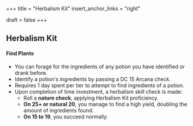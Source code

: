 +++
title = "Herbalism Kit"
insert_anchor_links = "right"

draft = false
+++

## Herbalism Kit
#### Find Plants
* You can forage for the ingredients of any potion you have identified or drank before.
* Identify a potion's ingredients by passing a DC 15 Arcana check.
* Requires 1 day spent per tier to attempt to find ingredients of a potion.
* Upon completion of time investment, a herbalism skill check is made:
    - Roll a <b>nature check</b>, applying Herbalism Kit proficiency.
    - **On 25+ or natural 20**, you manage to find a high yield, doubling the amount of ingredients found.
    - **On 15 to 19**, you succeed normally.
